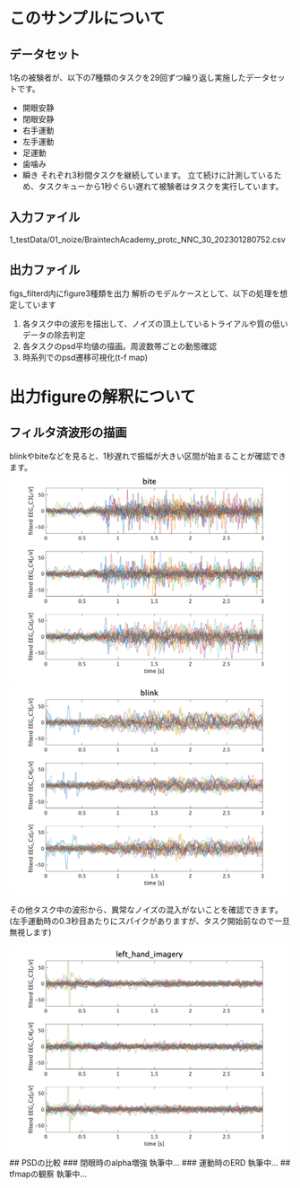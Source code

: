 # このサンプルについて
## データセット
1名の被験者が、以下の7種類のタスクを29回ずつ繰り返し実施したデータセットです。
- 開眼安静
- 閉眼安静
- 右手運動
- 左手運動
- 足運動
- 歯噛み
- 瞬き
それぞれ3秒間タスクを継続しています。
立て続けに計測しているため、タスクキューから1秒ぐらい遅れて被験者はタスクを実行しています。

## 入力ファイル
1_testData/01_noize/BraintechAcademy_protc_NNC_30_202301280752.csv
## 出力ファイル 
figs_filterd内にfigure3種類を出力
解析のモデルケースとして、以下の処理を想定しています
1. 各タスク中の波形を描出して、ノイズの頂上しているトライアルや質の低いデータの除去判定
2. 各タスクのpsd平均値の描画。周波数帯ごとの動態確認
3. 時系列でのpsd遷移可視化(t-f map)

# 出力figureの解釈について
## フィルタ済波形の描画
blinkやbiteなどを見ると、1秒遅れで振幅が大きい区間が始まることが確認できます。
<img src="figs_filterd/epochedView_bite.png" width="500">
<img src="figs_filterd/epochedView_blink.png" width="500">

その他タスク中の波形から、異常なノイズの混入がないことを確認できます。(左手運動時の0.3秒目あたりにスパイクがありますが、タスク開始前なので一旦無視します)

<img src="figs_filterd/epochedView_left_hand_imagery.png" width="500">
## PSDの比較
### 閉眼時のalpha増強
執筆中...
### 運動時のERD
執筆中...
## tfmapの観察
執筆中...

